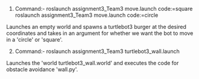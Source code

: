 1. Command:- roslaunch assignment3_Team3 move.launch code:=square
             roslaunch assignment3_Team3 move.launch code:=circle

Launches an empty world and spawns a turtlebot3 burger at the desired coordinates and takes in an argument for whether we want the bot to move in a 'circle' or 'square'.





2. Command:- roslaunch assignment3_Team3 turtlebot3_wall.launch


Launches the 'world turtlebot3_wall.world' and executes the code for obstacle avoidance 'wall.py'.






